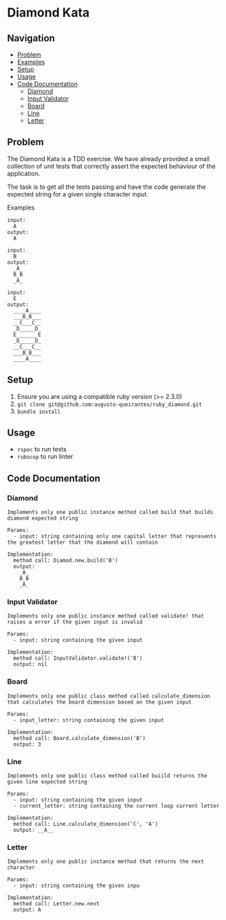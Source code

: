 # Diamond Kata

## Navigation

- [Problem](#problem)
- [Examples](#examples)
- [Setup](#setup)
- [Usage](#usage)
- [Code Documentation](#code-documentation)
  - [Diamond](#diamond)
  - [Input Validator](#input-validator)
  - [Board](#board)
  - [Line](#line)
  - [Letter](#letter)

## Problem

The Diamond Kata is a TDD exercise. We have already provided a small collection of unit tests that
correctly assert the expected behaviour of the application.

The task is to get all the tests passing and have the code generate the expected string for a given
single character input.

Examples

    input:
      A
    output:
      A

    input:
      B
    output:
      _A_
      B_B
      _A_

    input:
      E
    output:
      ____A____
      ___B_B___
      __C___C__
      _D_____D_
      E_______E
      _D_____D_
      __C___C__
      ___B_B___
      ____A____

## Setup

1. Ensure you are using a compatible ruby version (>= 2.3.0)
2. `git clone git@github.com:augusto-queirantes/ruby_diamond.git`
3. `bundle install`

## Usage

- `rspec` to run tests
- `rubocop` to run linter

## Code Documentation

### Diamond

```
Implements only one public instance method called build that builds diamond expected string

Params:
  - input: string containing only one capital letter that represents the greatest letter that the diamond will contain

Implementation:
  method call: Diamod.new.build('B')
  output:
    _A_
    B_B
    _A_
```

### Input Validator

```
Implements only one public instance method called validate! that raises a error if the given input is invalid

Params:
  - input: string containing the given input

Implementation:
  method call: InputValidator.validate!('B')
  output: nil
```

### Board

```
Implements only one public class method called calculate_dimension that calculates the board dimension based on the given input

Params:
  - input_letter: string containing the given input

Implementation:
  method call: Board.calculate_dimension('B')
  output: 3
```

### Line

```
Implements only one public class method called buiild returns the given line expected string

Params:
  - input: string containing the given input
  - current_letter: string containing the current loop current letter

Implementation:
  method call: Line.calculate_dimension('C', 'A')
  output: __A__
```

### Letter

```
Implements only one public instance method that returns the next character

Params:
  - input: string containing the given inpu

Implementation:
  method call: Letter.new.next
  output: A
```
